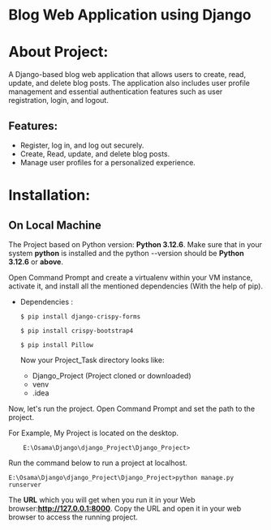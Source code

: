 # Blog Web Application using Django

# About Project:
A Django-based blog web application that allows users to create, read, update, and delete blog posts. The application also includes user profile management and essential authentication features such as user registration, login, and logout.

## Features:
* Register, log in, and log out securely.
* Create, Read, update, and delete blog posts.
* Manage user profiles for a personalized experience.
  
# Installation:
## On Local Machine

The Project based on Python version: **Python 3.12.6**. Make sure that in your system **python** is installed and the python --version should be **Python 3.12.6** or **above**.

Open Command Prompt and create a virtualenv within your VM instance, activate it, and install all the mentioned dependencies (With the help of pip).
* Dependencies :
    ```
    $ pip install django-crispy-forms
    ```
    ```
    $ pip install crispy-bootstrap4
    ```
    ```
    $ pip install Pillow
    ```

  Now your Project_Task directory looks like:
  
    * Django_Project (Project cloned or downloaded)
    * venv
    * .idea
  

Now, let's run the project. Open Command Prompt and set the path to the project.

For Example, My Project is located on the desktop.

```Command Prompt
    E:\Osama\Django\django_Project\Django_Project>
```
Run the command below to run a project at localhost.
```Command Prompt
E:\Osama\Django\django_Project\Django_Project>python manage.py runserver
```

The **URL** which you will get when you run it in your Web browser:**http://127.0.0.1:8000**. Copy the URL and open it in your web browser to access the running project.
